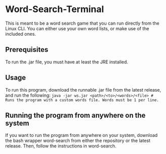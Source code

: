 # Word-Search-Terminal

This is meant to be a word search game that you can run directly from the Linux CLI. You can either use your own word lists, or make use of the included ones.

## Prerequisites

To run the .jar file, you must have at least the JRE installed.

## Usage

To run this program, download the runnable .jar file from the latest release, and run the following:
`java -jar ws.jar <path>/<to>/<words>/<file> # Runs the program with a custom words file. Words must be 1 per line.`

## Running the program from anywhere on the system

If you want to run the program from anywhere on your system, download the bash wrapper word-search from either the repository or the latest release. Then, follow the instructions in word-search.